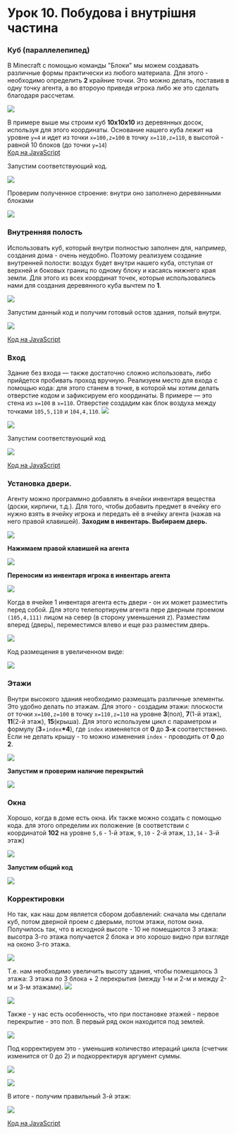 # Урок 10. Побудова і внутрішня частина

### Куб \(параллелепипед\)

В Minecraft с помощью команды "Блоки" мы можем создавать различные формы практически из любого материала. Для этого - необходимо определить **2** крайние точки. Это можно делать, поставив в одну точку агента, а во второую приведя игрока либо же это сделать благодаря рассчетам.

![](../../.gitbook/assets/image%20%2864%29.png)

В примере выше мы строим куб **10х10х10** из деревянных досок, используя для этого координаты. Основание нашего куба лежит на уровне `y=4` и идет из точки `x=100,z=100` в точку `x=110,z=110`, в высотой - равной 10 блоков \(до точки `y=14`\)  
[Код на JavaScript](https://github.com/mikh-maksi/minecraft-code/blob/main/builds/01simple_cube.js)

Запустим соответствующий код.

![](../../.gitbook/assets/cube.gif)

Проверим полученное строение: внутри оно заполнено деревянными блоками

![](../../.gitbook/assets/cube_in.gif)

### Внутренняя полость

Использовать куб, который внутри полностью заполнен для, например, создания дома - очень неудобно. Поэтому реализуем создание внутренней полости: воздух будет внутри нашего куба, отступая от верхней и боковых границ по одному блоку и касаясь нижнего края земли. Для этого из всех координат точек, которые использовались нами для создания деревянного куба вычтем по **1**.

![](../../.gitbook/assets/image%20%2866%29.png)

Запустим данный код и получим готовый остов здания, полый внутри.

![](../../.gitbook/assets/image%20%2853%29.png)

[Код на JavaScript](https://github.com/mikh-maksi/minecraft-code/blob/main/builds/02simple_cube_air.js)

### Вход

Здание без входа — также достаточно сложно использовать, либо прийдется пробивать проход вручную. Реализуем место для входа с помощью кода: для этого станем в точке, в которой мы хотим делать отверстие кодом и зафиксируем его координаты. В примере — это стена из `x=100` в `x=110`. Отверстие создадим как блок воздуха между точками `105,5,110` и `104,4,110`. ![](./img/Minecraft%20Education%20Edition3.jpg)

![](../../.gitbook/assets/image%20%2839%29.png)

Запустим соответствующий код

![](../../.gitbook/assets/cube_for_doors.gif)

[Код на JavaScript](https://github.com/mikh-maksi/minecraft-code/blob/main/builds/03simple_cube_for_doors.js)

### Установка двери.

Агенту можно программно добавлять в ячейки инвентаря вещества \(доски, кирпичи, т.д.\). Для того, чтобы добавить предмет в ячейку его нужно взять в ячейку игрока и передать её в ячейку агента \(нажав на него правой клавишей\). **Заходим в инвентарь. Выбираем дверь.**

![](../../.gitbook/assets/image%20%2849%29.png)

**Нажимаем правой клавишей на агента**

![](../../.gitbook/assets/image%20%2836%29.png)

**Переносим из инвентаря игрока в инвентарь агента**

![](../../.gitbook/assets/image%20%2818%29.png)

Когда в ячейке 1 инвентаря агента есть двери - он их может разместить перед собой. Для этого телепортируем агента пере дверным проемом `(105,4,111)` лицом на север \(в сторону уменьшения z\). Разместим вперед \(дверь\), переместимся влево и еще раз разместим дверь.

![](../../.gitbook/assets/image%20%2819%29.png)

Код размещения в увеличенном виде:

![](../../.gitbook/assets/image%20%2860%29.png)

### Этажи

Внутри высокого здания необходимо размещать различные элементы. Это удобно делать по этажам. Для этого - создадим этажи: плоскости от точки `x=100,z=100` в точку `x=110,z=110` на уровне **3**\(пол\), **7**\(1-й этаж\), **11**\(2-й этаж\), **15**\(крыша\). Для этого используем цикл с параметром и формулу \(**3**+`index`**\*4**\), где `index` изменяется от **0** до **3-х** соответственно. Если не делать крышу - то можно изменения `index` - проводить от **0** до **2**.

![](../../.gitbook/assets/image%20%2825%29.png)

**Запустим и проверим наличие перекрытий**

![](../../.gitbook/assets/cube_flours.gif)

### Окна

Хорошо, когда в доме есть окна. Их также можно создать с помощью кода. для этого определим их положение \(в соответствии с координатой **102** на уровне `5,6` - 1-й этаж, `9,10` - 2-й этаж, `13,14` - 3-й этаж\)

![](../../.gitbook/assets/image%20%2847%29.png)

**Запустим общий код**

![](../../.gitbook/assets/image%20%2871%29.png)

### Корректировки

Но так, как наш дом является сбором добавлений: сначала мы сделали куб, потом дверной проем с дверьми, потом этажи, потом окна. Получилось так, что в исходной высоте - 10 не помещаются 3 этажа: высотра 3-го этажа получается 2 блока и это хорошо видно при взгляде на оконо 3-го этажа.

![](../../.gitbook/assets/image%20%2830%29.png)

Т.е. нам необходимо увеличить высоту здания, чтобы помещалось 3 этажа: 3 этажа по 3 блока + 2 перекрытия \(между 1-м и 2-м и между 2-м и 3-м этажами\). ![](./img/Minecraft%20Education%20Edition9.jpg)

![](../../.gitbook/assets/image%20%2821%29.png)

Также - у нас есть особенность, что при постановке этажей - первое перекрытие - это пол. В первый ряд окон находится под землей. 

![](../../.gitbook/assets/image%20%2841%29.png)

Под корректируем это - уменьшив количество итераций цикла \(счетчик изменится от 0 до 2\) и подкорректируя аргумент суммы.

![](../../.gitbook/assets/image%20%2820%29.png)

![](../../.gitbook/assets/image%20%2831%29.png)

В итоге - получим правильный 3-й этаж:

![](../../.gitbook/assets/image%20%2869%29.png)

[Код на JavaScript](https://github.com/mikh-maksi/minecraft-code/blob/main/builds/06simple_cube_for_doors_doors_flours_window_fix.js)

